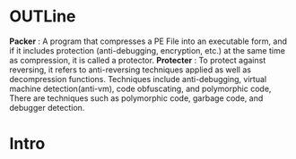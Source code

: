 # OUTLine 
<strong>Packer</strong> : A program that compresses a PE File into an executable form, and if it includes protection (anti-debugging, encryption, etc.) at the same time as compression, it is called a protector.
<strong>Protecter</strong> : To protect against reversing, it refers to anti-reversing techniques applied as well as decompression functions. Techniques include anti-debugging, virtual machine detection(anti-vm), code obfuscating, and polymorphic code, There are techniques such as polymorphic code, garbage code, and debugger detection.

# Intro
